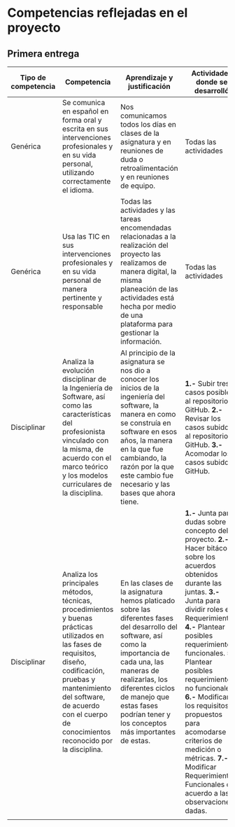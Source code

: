 # Competencias reflejadas en el proyecto 
## Primera entrega

| Tipo de competencia 	| Competencia                                                                                                                                                                                                                                             	| Aprendizaje y justificación                                                                                                                                                                                                                                                     	| Actividades donde se desarrolló 	|   	|
|---------------------	|---------------------------------------------------------------------------------------------------------------------------------------------------------------------------------------------------------------------------------------------------------	|---------------------------------------------------------------------------------------------------------------------------------------------------------------------------------------------------------------------------------------------------------------------------------	|---------------------------------	|---	|
| Genérica            	| Se comunica en español en forma oral y escrita en sus intervenciones profesionales y en su vida personal, utilizando correctamente el idioma.                                                                                                           	| Nos comunicamos todos los días en clases de la asignatura y en reuniones de duda o retroalimentación y en reuniones de equipo.                                                                                                                                                  	| Todas las actividades           	|   	|
| Genérica            	| Usa las TIC en sus intervenciones profesionales y en su vida personal de manera pertinente y responsable                                                                                                                                                	| Todas las actividades y las tareas encomendadas relacionadas a la realización del proyecto las realizamos de manera digital, la misma planeación de las actividades está hecha por medio de una plataforma para gestionar la información.                                       	| Todas las actividades           	|   	|
| Disciplinar         	| Analiza la evolución disciplinar de la Ingeniería de Software, así como las características del profesionista vinculado con la misma, de acuerdo con el marco teórico y los modelos curriculares de la disciplina.                                      	| Al principio de la asignatura se nos dio a conocer los inicios de la ingeniería del software, la manera en como se construía en software en esos años, la manera en la que fue cambiando, la razón por la que este cambio fue necesario y las bases que ahora tiene.            	|    **1.-** Subir tres casos posibles al repositorio en GitHub. **2.-** Revisar los casos subidos al repositorio en GitHub. **3.-** Acomodar los casos subidos a GitHub.                             	|   	|
| Disciplinar         	| Analiza los principales métodos, técnicas, procedimientos y buenas prácticas utilizados en las fases de requisitos, diseño, codificación, pruebas y mantenimiento del software, de acuerdo con el cuerpo de conocimientos reconocido por la disciplina. 	| En las clases de la asignatura hemos platicado sobre las diferentes fases del desarrollo del software, así como la importancia de cada una, las maneras de realizarlas, los diferentes ciclos de manejo que estas fases podrían tener y los conceptos más importantes de estas. 	|    **1.-** Junta para dudas sobre concepto del proyecto. **2.-** Hacer bitácoras sobre los acuerdos obtenidos durante las juntas. **3.-** Junta para dividir roles en Requerimientos. **4.-** Plantear posibles requerimientos funcionales. **5.-** Plantear posibles requerimientos no funcionales. **6.-** Modificar los requisitos propuestos para acomodarse a criterios de medición o métricas. **7.-** Modificar Requerimientos Funcionales de acuerdo a las observaciones dadas.                             	|   	|
|                     	|                                                                                                                                                                                                                                                         	|                                                                                                                                                                                                                                                                                 	|                                 	|   	|
